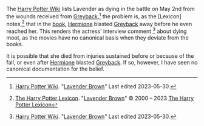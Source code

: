 
The [Harry Potter Wiki] lists Lavender as dying in the battle on May 2nd
from the wounds received from [Greyback],[^230906-1] the problem is, as the
[Lexicon] notes,[^230906-2] that in the [book][dh], [Hermione] blasted
[Greyback]
away before he even reached her. This renders the actress' interview comment
[^230906-3] about dying moot, as the movies have no canonical basis when they
deviate from the books.

It is possible that she died from injuries sustained before or because of
the fall, or even after [Hermione] blasted [Greyback]. If so, however, I
have seen no canonical documentation for the belief.

[^230906-1]: 
    [Harry Potter Wiki]. "[Lavender Brown][HPWLB]"
    Last edited 2023-05-30.

[^230906-3]: 
    [Harry Potter Wiki]. "[Lavender Brown][HPWLB]"
    Last edited 2023-05-30.

[^230906-2]: 
    [The Harry Potter Lexicon]. "[Lavender Brown][HPLLB]"
    © 2000 – 2023 [The Harry Potter Lexicon]

[HPLLB]: https://www.hp-lexicon.org/character/lavender-brown/
[HPWLB]: https://harrypotter.fandom.com/wiki/Lavender_Brown
[Harry Potter Wiki]: https://harrypotter.fandom.com/wiki/
[The Harry Potter Lexicon]: https://www.hp-lexicon.org/
[Hermione]: <../Granger/Hermione Jean/>
[Greyback]: ../Greyback/Fenrir/
[dh]: https://www.librarything.com/work/3577382
